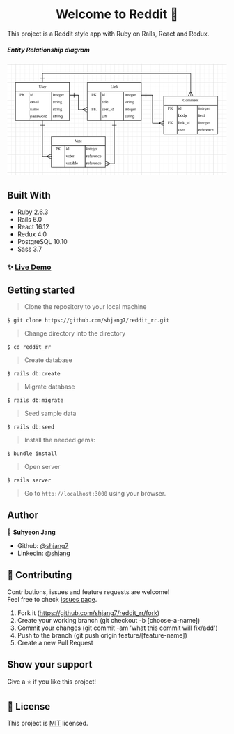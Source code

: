 <h1 align="center">Welcome to Reddit 👋</h1>

This project is a Reddit style app with Ruby on Rails, React and Redux.

##### Entity Relationship diagram
![](./docs/e-r-diagram.png)

## Built With

- Ruby 2.6.3
- Rails 6.0
- React 16.12
- Redux 4.0
- PostgreSQL 10.10
- Sass 3.7

### ✨ [Live Demo](https://rails-reddit-rr-suh.herokuapp.com/)

## Getting started

> Clone the repository to your local machine

```
$ git clone https://github.com/shjang7/reddit_rr.git
```

> Change directory into the directory

```
$ cd reddit_rr
```

> Create database

```
$ rails db:create
```

> Migrate database

```
$ rails db:migrate
```

> Seed sample data

```
$ rails db:seed
```

> Install the needed gems:

```
$ bundle install
```

> Open server

```
$ rails server
```

> Go to `http://localhost:3000` using your browser.

## Author

👤 **Suhyeon Jang**

- Github: [@shjang7](https://github.com/shjang7)
- Linkedin: [@shjang](https://www.linkedin.com/in/shjang/)

## 🤝 Contributing

Contributions, issues and feature requests are welcome!<br />Feel free to check [issues page](https://github.com/shjang7/reddit_rr/issues).

1. Fork it (https://github.com/shjang7/reddit_rr/fork)
2. Create your working branch (git checkout -b [choose-a-name])
3. Commit your changes (git commit -am 'what this commit will fix/add')
4. Push to the branch (git push origin feature/[feature-name])
5. Create a new Pull Request

## Show your support

Give a ⭐️ if you like this project!

## 📝 License

This project is [MIT](https://github.com/shjang7/reddit_rr/blob/master/LICENSE) licensed.

